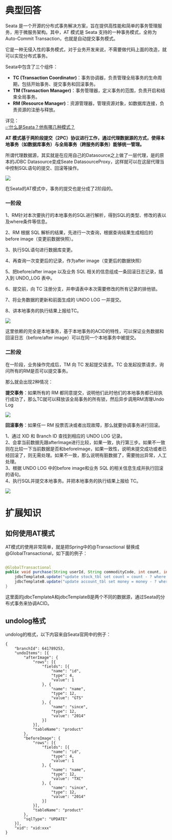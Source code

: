 # 典型回答

Seata 是一个开源的分布式事务解决方案，旨在提供高性能和简单的事务管理服务，用于微服务架构。其中，AT 模式是 Seata 支持的一种事务模式，全称为 Auto-Commit Transaction，也就是自动提交事务模式。

它是一种无侵入性的事务模式，对于业务开发来说，不需要做代码上面的改造，就可以实现分布式事务。

Seata中包含了三个组件：

- **TC (Transaction Coordinator)**：事务协调器，负责管理全局事务的生命周期，包括开始事务、提交事务和回滚事务。
- **TM (Transaction Manager)**：事务管理器，定义事务的范围，负责开启和结束全局事务。
- **RM (Resource Manager)**：资源管理器，管理资源对象，如数据库连接，负责资源的注册与释放。

详见：<br />[✅什么是Seata？他有哪几种模式？](https://www.yuque.com/hollis666/fo22bm/qro9fl9lsiinx1tu?view=doc_embed)

**AT 模式基于两阶段提交（2PC）协议进行工作，通过代理数据源的方式，使得本地事务（如数据库事务）与全局事务（跨服务的事务）能够统一管理。**

所谓代理数据源，其实就是在应用自己的Datasource之上做了一层代理，是的原本的JDBC Datasource变成Seate DatasourceProxy，这样就可以在这层代理当中控制SQL语句的提交、回滚等操作。

![](https://www.hollischuang.com/wp-content/uploads/2024/06/17189582311169.jpg#id=mdlwH&originHeight=678&originWidth=714&originalType=binary&ratio=1&rotation=0&showTitle=false&status=done&style=none&title=)

在Seata的AT模式中，事务的提交也是分成了2阶段的。

### 一阶段

1、RM针对本次要执行的本地事务的SQL进行解析，得到SQL的类型、修改的表以及where条件等信息。

2、RM 根据 SQL 解析的结果，先进行一次查询，根据查询结果生成相应的 before image（变更前数据快照）。

3、执行SQL语句进行数据库变更。

4、再查询一次变更后的记录，作为after image（变更后的数据快照）

5、把before/after image 以及业务 SQL 相关的信息组成一条回滚日志记录，插入到 UNDO_LOG 表中。

6、提交前，向 TC 注册分支，并申请表中本次需要修改的所有记录的排他锁。

7、将业务数据的更新和前面生成的 UNDO LOG 一并提交。

8、讲本地事务的执行结果上报给TC。

![](https://www.hollischuang.com/wp-content/uploads/2024/06/17189586176886.jpg#id=xEMqk&originHeight=354&originWidth=720&originalType=binary&ratio=1&rotation=0&showTitle=false&status=done&style=none&title=)

这里依赖的完全是本地事务，基于本地事务的ACID的特性，可以保证业务数据和回滚日志（before/after image）可以在同一个本地事务中被提交。

### 二阶段

在一阶段，业务操作完成后，TM 向 TC 发起提交请求。TC 会发起投票请求，询问所有的RM是否可以提交事务。

那么就会出现2种情况：

**提交事务**：如果所有的 RM 都同意提交，说明他们此时他们的本地事务都已经执行成功了，那么TC就可以释放该全局事务的所有锁，然后异步调用RM清理Undo Log

![](https://www.hollischuang.com/wp-content/uploads/2024/06/17189586260885.jpg#id=BjNpF&originHeight=328&originWidth=720&originalType=binary&ratio=1&rotation=0&showTitle=false&status=done&style=none&title=)

**回滚事务**：如果任一 RM 投票否决或者出现故障，那么就要协调事务进行回滚。

1、通过 XID 和 Branch ID 查找到相应的 UNDO LOG 记录。<br />2、会拿当前数据先跟afterImage进行比较，如果一致，执行第三步。如果不一致则在比较一下当前数据是否和beforeImage，如果一致性，说明未提交成功或者已经回滚了，则无需处理。如果不一致，那么说明有脏数据了，需要抛出异常，人工处理。<br />3、根据 UNDO LOG 中的before image和业务 SQL 的相关信息生成并执行回滚的语句。<br />4、执行SQL并提交本地事务。并把本地事务的执行结果上报给 TC。

![](https://www.hollischuang.com/wp-content/uploads/2024/06/17189586626216.jpg#id=CI8OC&originHeight=344&originWidth=720&originalType=binary&ratio=1&rotation=0&showTitle=false&status=done&style=none&title=)

# 扩展知识

## 如何使用AT模式

AT模式的使用非常简单，就是把Spring中的@Transactional  替换成 @GlobalTransactional，如下面的例子： 

```java

@GlobalTransactional
public void purchase(String userId, String commodityCode, int count, int money) {
    jdbcTemplateA.update("update stock_tbl set count = count - ? where commodity_code = ?", new Object[] {count, commodityCode});
    jdbcTemplateB.update("update account_tbl set money = money - ? where user_id = ?", new Object[] {money, userId});
}
```

这里面的jdbcTemplateA和jdbcTemplateB是两个不同的数据源，通过Seata的分布式事务来协调ACID。

## undolog格式

undolog的格式，以下内容来自Seata官网中的例子：

```
{
	"branchId": 641789253,
	"undoItems": [{
		"afterImage": {
			"rows": [{
				"fields": [{
					"name": "id",
					"type": 4,
					"value": 1
				}, {
					"name": "name",
					"type": 12,
					"value": "GTS"
				}, {
					"name": "since",
					"type": 12,
					"value": "2014"
				}]
			}],
			"tableName": "product"
		},
		"beforeImage": {
			"rows": [{
				"fields": [{
					"name": "id",
					"type": 4,
					"value": 1
				}, {
					"name": "name",
					"type": 12,
					"value": "TXC"
				}, {
					"name": "since",
					"type": 12,
					"value": "2014"
				}]
			}],
			"tableName": "product"
		},
		"sqlType": "UPDATE"
	}],
	"xid": "xid:xxx"
}
```


